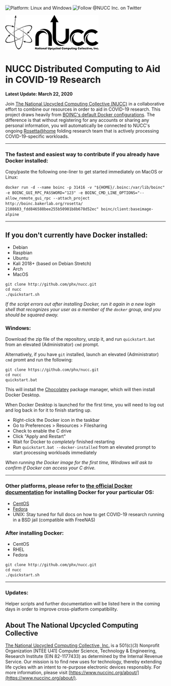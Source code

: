 ![Platform: Linux and Windows](https://img.shields.io/badge/platform-Linux,%20macOS,%20Windows-green)
![Follow @NUCC Inc. on Twitter](https://img.shields.io/twitter/follow/nucc_inc?label=follow&style=social)

![NUCC logo](./logo.png?raw=true)

# NUCC Distributed Computing to Aid in COVID-19 Research

**Latest Update: March 22, 2020**

Join [The National Upcycled Computing Collective (NUCC)](https://www.nuccinc.org/) in a collaborative effort to combine our resources in order to aid in COVID-19 research.
This project draws heavily from [BOINC's default Docker configurations](https://github.com/BOINC/boinc-client-docker).
The difference is that without registering for any accounts or sharing any personal information, you will automatically be connected to NUCC's ongoing [Rosetta@home](https://boinc.bakerlab.org/)
folding research team that is actively processing COVID-19-specific workloads.

---

### The fastest and easiest way to contribute if you already have Docker installed:

Copy/paste the following one-liner to get started immediately on MacOS or Linux:

`docker run -d --name boinc -p 31416 -v "${HOME}/.boinc:/var/lib/boinc" -e BOINC_GUI_RPC_PASSWORD="123" -e BOINC_CMD_LINE_OPTIONS="--allow_remote_gui_rpc --attach_project http://boinc.bakerlab.org/rosetta/ 2108683_fdd846588bee255b50901b8b678d52ec" boinc/client:baseimage-alpine`

---

## If you don't currently have Docker installed:

- Debian
- Raspbian
- Ubuntu
- Kali 2018+ (based on Debian Stretch)
- Arch
- MacOS

```
git clone http://github.com/phx/nucc.git
cd nucc
./quickstart.sh
```

*If the script errors out after installing Docker, run it again in a new login shell that recognizes your user as a member of the `docker` group, and you should be squared away.*

### Windows:

Download the zip file of the repository, unzip it, and run `quickstart.bat` from an elevated (Administrator) `cmd` prompt.

Alternatively, if you have `git` installed, launch an elevated (Administrator) `cmd` promt and run the following:

```
git clone https://github.com/phx/nucc.git
cd nucc
quickstart.bat
```

This will install the [Chocolatey](https://chocolatey.org/) package manager, which will then install Docker Desktop.

When Docker Desktop is launched for the first time, you will need to log out and log back in for it to finish starting up.

- Right-click the Docker icon in the taskbar
- Go to Preferences > Resources > Filesharing
- Check to enable the C drive
- Click "Apply and Restart"
- Wait for Docker to *completely* finished restarting
- Run `quickstart.bat --docker-installed` from an elevated prompt to start processing workloads immediately

*When running the Docker image for the first time, Windows will ask to confirm if Docker can access your C drive.*

---

### Other platforms, please refer to [the official Docker documentation](https://docs.docker.com/install/) for installing Docker for your particular OS:

- [CentOS](https://docs.docker.com/install/linux/docker-ce/centos/)
- [Fedora](https://docs.docker.com/install/linux/docker-ce/fedora/)
- UNIX: Stay tuned for full docs on how to get COVID-19 research running in a BSD jail (compatible with FreeNAS)

### After installing Docker:

- CentOS
- RHEL
- Fedora

```
git clone http://github.com/phx/nucc.git
cd nucc
./quickstart.sh
```

---

### Updates:

Helper scripts and further documentation will be listed here in the coming days in order to improve cross-platform compatibility.

## About The National Upcycled Computing Collective

[The National Upcycled Computing Collective, Inc.](http://nuccinc.org) is a 501(c)(3) Nonprofit Organization [NTEE U41] Computer Science, Technology & Engineering, Research Institute (EIN 82-1177433)
as determined by the Internal Revenue Service.  Our mission is to find new uses for technology, thereby extending life cycles with an intent to re-purpose electronic devices responsibly.  For more
information, please visit [https://www.nuccinc.org/about/](https://www.nuccinc.org/about/).
